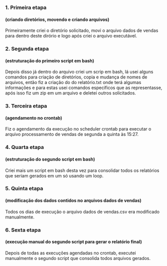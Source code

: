 ### 1. Primeira etapa 
#### (criando diretórios, movendo e criando arquivos)
  Primeiramente criei o diretório solicitado, movi o arquivo dados de vendas para dentro deste dirório e logo após criei o arquivo executável.

### 2. Segunda etapa 
#### (estruturação do primeiro script em bash)
  Depois disso já dentro do arquivo criei um scrip em bash, lá usei alguns comandos para criação de diretórios, copia e mudança de nomes de arquivos, então fiz a criação do do relatório.txt onde terá algumas informações e para estas usei comandos especificos que as representasse, após isso fiz um zip em um arquivo e deletei outros solicitados.

### 3. Terceira etapa 
#### (agendamento no crontab)
  Fiz o agendamento da execução no scheduler crontab para executar o arquivo processamento de vendas de segunda a quinta às 15:27.

### 4. Quarta etapa 
#### (estruturação do segundo script em bash)
  Criei mais um script em bash desta vez para consolidar todos os relatórios que seriam gerados em um só usando um loop.

### 5. Quinta etapa 
#### (modificação dos dados contidos no arquivos dados de vendas)
  Todos os dias de execução o arquivo dados de vendas.csv era modificado manualmente.

### 6. Sexta etapa 
#### (execução manual do segundo script para gerar o relatório final)
  Depois de todas as execuções agendadas no crontab, executei manualmente o segundo script que consolida todos arquivos gerados.

  
